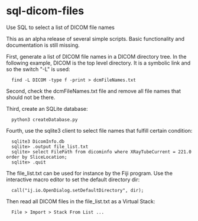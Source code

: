 # sql-dicom-files
Use SQL to select a list of DICOM file names

This as an alpha release of several simple scripts. Basic functionality and documentation is still missing.

First, generate a list of DICOM file names in a DICOM directory tree. In the following example, DICOM is the top level directory. It is a symbolic link and so the switch "-L" is used:
```
  find -L DICOM -type f -print > dcmFileNames.txt
```  
Second, check the dcmFileNames.txt file and remove all file names that should not be there.

Third, create an SQLite database:
```
  python3 createDatabase.py
```  
Fourth, use the sqlite3 client to select file names that fulfill certain condition:
```
  sqlite3 DicomInfo.db
  sqlite> .output file_list.txt
  sqlite> select FilePath from dicominfo where XRayTubeCurrent = 221.0 order by SliceLocation;
  sqlite> .quit
```
  
The file_list.txt can be used for instance by the Fiji program. Use the interactive macro editor to set the default directory dir:
```
  call("ij.io.OpenDialog.setDefaultDirectory", dir);
```
Then read all DICOM files in the file_list.txt as a Virtual Stack:
```
  File > Import > Stack From List ...
```
